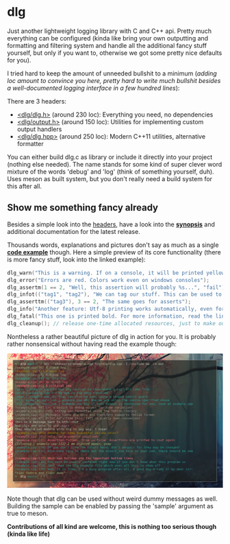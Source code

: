 dlg
===

Just another lightweight logging library with C and C++ api.
Pretty much everything can be configured (kinda like bring your own outputting
and formatting and filtering system and handle all the additional 
fancy stuff yourself, but only if you want to, otherwise we got some 
pretty nice defaults for you).

I tried hard to keep the amount of unneeded bullshit to a minimum (*adding loc 
amount to convince you here, pretty hard to write much bullshit besides a 
well-documented logging interface in a few hundred lines*):

There are 3 headers:

- [<dlg/dlg.h>](include/dlg/dlg.h) (around 230 loc): Everything you need, no dependencies
- [<dlg/output.h>](include/dlg/output.h) (around 150 loc): Utilities for implementing custom output handlers
- [<dlg/dlg.hpp>](include/dlg/dlg.hpp) (around 250 loc): Modern C++11 utilities, alternative formatter

You can either build dlg.c as library or include it directly into your project 
(nothing else needed).
The name stands for some kind of super clever word mixture of the words 'debug' 
and 'log' (think of something yourself, duh). Uses meson as built system, but
you don't really need a build system for this after all.

## Show me something fancy already

Besides a simple look into the [headers](include/dlg), have a look into the 
__[synopsis](docs/v0.2.md)__ and additional documentation for the latest release.

Thousands words, explanations and pictures don't say as much as a single __[code example](docs/examples/example.cpp)__ though.
Here a simple preview of its core functionality (there is more fancy stuff, look into the linked example):

```c
dlg_warn("This is a warning. If on a console, it will be printed yellow");
dlg_error("Errors are red. Colors work even on windows consoles");
dlg_assertm(1 == 2, "Well, this assertion will probably %s...", "fail");
dlg_infot(("tag1", "tag2"), "We can tag our stuff. This can be used to filter/redirect messages");
dlg_asserttm(("tag3"), 3 == 2, "The same goes for asserts");
dlg_info("Another feature: Utf-8 printing works automatically, even for שׁǐŉďốẅś consoles");
dlg_fatal("This one is printed bold. For more information, read the linked example above already");
dlg_cleanup(); // release one-time allocated resources, just to make our valgrind checks happy
```

Nontheless a rather beautiful picture of dlg in action for you. It is probably rather nonsensical without
having read the example though:

![Here should a beautiful picture of dlg in action be erected. What a shame!](docs/examples/example.png)

Note though that dlg can be used without weird dummy messages as well.
Building the sample can be enabled by passing the 'sample' argument as true to meson.

__Contributions of all kind are welcome, this is nothing too serious though (kinda like life)__
